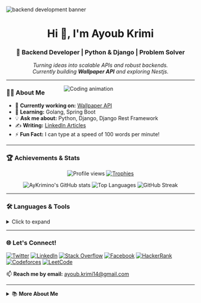<img align="center" alt="backend development banner" src="https://media.licdn.com/dms/image/D4E12AQHJ33Vk3PBm5A/article-cover_image-shrink_600_2000/0/1679499121542?e=2147483647&v=beta&t=Fy41uyTz_qPjfEOPNohY8QAaRbxBMBwdK-hPDS_j60g" />

<h1 align="center">Hi 👋, I'm Ayoub Krimi</h1>
<h3 align="center">🚀 Backend Developer | Python & Django | Problem Solver</h3>
<p align="center">
  <em>Turning ideas into scalable APIs and robust backends.<br>
  Currently building <b>Wallpaper API</b> and exploring Nestjs.</em>
</p>

---

<img align="right" alt="Coding animation" width="350" src="https://media0.giphy.com/media/v1.Y2lkPTc5MGI3NjExdTF5aDM2c2wxaGpoYjV0ZTk1M3lpNGRoMWU3M3hiZGR3dHR0eGE4OCZlcD12MV9pbnRlcm5hbF9naWZfYnlfaWQmY3Q9Zw/bGgsc5mWoryfgKBx1u/giphy.webp" />

### 👨‍💻 About Me

- 🔭 **Currently working on:** [Wallpaper API](https://github.com/AyKrimino/wallpaper-api)
- 🌱 **Learning:** Golang, Spring Boot
- 💡 **Ask me about:** Python, Django, Django Rest Framework
- ✍️ **Writing:** [LinkedIn Articles](https://www.linkedin.com/in/ayoub-krimi/)
- ⚡ **Fun Fact:** I can type at a speed of 100 words per minute!

---

### 🏆 Achievements & Stats

<p align="center">
  <img src="https://komarev.com/ghpvc/?username=aykrimino&label=Profile%20views&color=0e75b6&style=flat" alt="Profile views" />
  <a href="https://github.com/ryo-ma/github-profile-trophy">
    <img src="https://github-profile-trophy.vercel.app/?username=aykrimino&theme=algolia&margin-w=10" alt="Trophies" />
  </a>
</p>
<p align="center">
  <img src="https://github-readme-stats.vercel.app/api?username=aykrimino&show_icons=true&theme=radical" alt="AyKrimino's GitHub stats" />
  <img src="https://github-readme-stats.vercel.app/api/top-langs?username=aykrimino&show_icons=true&locale=en&layout=compact&theme=radical" alt="Top Languages" />
  <img src="https://github-readme-streak-stats.herokuapp.com/?user=aykrimino&theme=radical" alt="GitHub Streak" />
</p>

---

### 🛠️ Languages & Tools

<details>
  <summary>Click to expand</summary>
  <p align="left">
    <img src="https://www.vectorlogo.zone/logos/gnu_bash/gnu_bash-icon.svg" alt="bash" width="40" height="40"/>
    <img src="https://raw.githubusercontent.com/devicons/devicon/master/icons/c/c-original.svg" alt="c" width="40" height="40"/>
    <img src="https://raw.githubusercontent.com/devicons/devicon/master/icons/cplusplus/cplusplus-original.svg" alt="cplusplus" width="40" height="40"/>
    <img src="https://raw.githubusercontent.com/devicons/devicon/master/icons/css3/css3-original-wordmark.svg" alt="css3" width="40" height="40"/>
    <img src="https://cdn.worldvectorlogo.com/logos/django.svg" alt="django" width="40" height="40"/>
    <img src="https://raw.githubusercontent.com/devicons/devicon/master/icons/docker/docker-original-wordmark.svg" alt="docker" width="40" height="40"/>
    <img src="https://www.vectorlogo.zone/logos/git-scm/git-scm-icon.svg" alt="git" width="40" height="40"/>
    <img src="https://raw.githubusercontent.com/devicons/devicon/master/icons/html5/html5-original-wordmark.svg" alt="html5" width="40" height="40"/>
    <img src="https://raw.githubusercontent.com/devicons/devicon/master/icons/javascript/javascript-original.svg" alt="javascript" width="40" height="40"/>
    <img src="https://raw.githubusercontent.com/devicons/devicon/master/icons/linux/linux-original.svg" alt="linux" width="40" height="40"/>
    <img src="https://raw.githubusercontent.com/devicons/devicon/master/icons/mysql/mysql-original-wordmark.svg" alt="mysql" width="40" height="40"/>
    <img src="https://raw.githubusercontent.com/devicons/devicon/master/icons/php/php-original.svg" alt="php" width="40" height="40"/>
    <img src="https://raw.githubusercontent.com/devicons/devicon/master/icons/postgresql/postgresql-original-wordmark.svg" alt="postgresql" width="40" height="40"/>
    <img src="https://www.vectorlogo.zone/logos/getpostman/getpostman-icon.svg" alt="postman" width="40" height="40"/>
    <img src="https://raw.githubusercontent.com/devicons/devicon/master/icons/python/python-original.svg" alt="python" width="40" height="40"/>
    <img src="https://upload.wikimedia.org/wikipedia/commons/0/0b/Qt_logo_2016.svg" alt="qt" width="40" height="40"/>
    <img src="https://raw.githubusercontent.com/devicons/devicon/master/icons/react/react-original-wordmark.svg" alt="react" width="40" height="40"/>
    <img src="https://www.vectorlogo.zone/logos/sqlite/sqlite-icon.svg" alt="sqlite" width="40" height="40"/>
    <img src="https://www.vectorlogo.zone/logos/tailwindcss/tailwindcss-icon.svg" alt="tailwind" width="40" height="40"/>
    <img src="https://cdn.worldvectorlogo.com/logos/java.svg" alt="JAVA" width="40" height="40"/>
    <img src="https://go.dev/images/gophers/blue.svg" alt="Golang" width="40" height="40"/>
  </p>
</details>

---

### 🌐 Let's Connect!

<p align="left">
  <a href="https://twitter.com/ayoub_krimi" target="blank"><img src="https://raw.githubusercontent.com/rahuldkjain/github-profile-readme-generator/master/src/images/icons/Social/twitter.svg" alt="Twitter" width="40" /></a>
  <a href="https://linkedin.com/in/ayoub-krimi" target="blank"><img src="https://raw.githubusercontent.com/rahuldkjain/github-profile-readme-generator/master/src/images/icons/Social/linked-in-alt.svg" alt="LinkedIn" width="40" /></a>
  <a href="https://stackoverflow.com/users/17779958" target="blank"><img src="https://raw.githubusercontent.com/rahuldkjain/github-profile-readme-generator/master/src/images/icons/Social/stack-overflow.svg" alt="Stack Overflow" width="40" /></a>
  <a href="https://www.facebook.com/ayoub.krimi.533536" target="blank"><img src="https://raw.githubusercontent.com/rahuldkjain/github-profile-readme-generator/master/src/images/icons/Social/facebook.svg" alt="Facebook" width="40" /></a>
  <a href="https://www.hackerrank.com/ayoub_krimi14" target="blank"><img src="https://raw.githubusercontent.com/rahuldkjain/github-profile-readme-generator/master/src/images/icons/Social/hackerrank.svg" alt="HackerRank" width="40" /></a>
  <a href="https://codeforces.com/profile/ayoub.krimi14" target="blank"><img src="https://raw.githubusercontent.com/rahuldkjain/github-profile-readme-generator/master/src/images/icons/Social/codeforces.svg" alt="Codeforces" width="40" /></a>
  <a href="https://www.leetcode.com/KRIMINO" target="blank"><img src="https://raw.githubusercontent.com/rahuldkjain/github-profile-readme-generator/master/src/images/icons/Social/leet-code.svg" alt="LeetCode" width="40" /></a>
</p>

<p>
  📫 <b>Reach me by email:</b> <a href="mailto:ayoub.krimi14@gmail.com">ayoub.krimi14@gmail.com</a>
</p>

---

<details>
  <summary>📚 <b>More About Me</b></summary>

- 👨‍🎓 Computer Science enthusiast from Tunisia
- 💬 Always happy to talk backend and open source!
- 🏆 Love to participate in coding challenges
</details>
